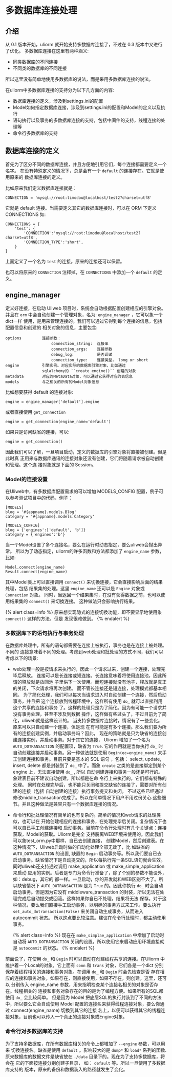 # 多数据库连接处理

## 介绍

从 0.1 版本开始，uliorm 就开始支持多数据库连接了，不过在 0.3 版本中又进行了优化。
多数据库连接在这里有两种涵义:


* 同类数据库的不同连接
* 不同类的数据库的不同连接

所以这里没有简单地使用多数据库的说法，而是采用多数据库连接的说法。

在uliorm中多数据库连接的支持分为以下几方面的内容:


* 数据库连接的定义，涉及到settings.ini的配置
* Model如何指定数据库连接，涉及到settings.ini的配置和Model的定义以及执行
* 语句执行以及事务的多数据库连接的支持，包括中间件的支持，线程连接的处理等
* 命令行多数据库的支持


## 数据库连接的定义

首先为了区分不同的数据库连接，并且方便地引用它们，每个连接都需要定义一个名字。
在没有特殊定义的情况下，总是会有一个 `default` 的连接存在。它就是使用原来的
数据库连接的定义。

比如原来我们定义数据库连接就是：

```
CONNECTION = 'mysql://root:limodou@localhost/test2?charset=utf8'
```

它就是 default 连接。当需要定义其它的数据库连接时，可以在 ORM 下定义 CONNECTIONS
如:


```
CONNECTIONS = {
    'test': {
        'CONNECTION':'mysql://root:limodou@localhost/test2?charset=utf8',
        'CONNECTION_TYPE':'short',
    }
}
```

上面定义了一个名为 `test` 的连接。原来的连接还可以保留。

也可以将原来的 `CONNECTION` 注释掉，在 `CONNECTIONS` 中添加一个 `default` 的定义。

## engine_manager

定义好连接，在启动 Uliweb 项目时，系统会自动根据配置创建相应的引擎对象。并且在
`orm` 中会自动创建一个管理对象，名为: `engine_manager` ，它可以象一个dict一样
使用，是用来管理连接的。我们可以通过它得到每个连接的信息，包括配置信息和创建的
相关对象的信息，主要包含:


```
options         连接参数：
                    connection_string:  连接串
                    connection_args:    连接参数
                    debug_log:          是否调试
                    connection_type:    连接类型， long or short
engine          引擎实例。对应实际的数据库引擎对象，比如通过
                sqlalchemy的 ``create_engine()`` 创建的对象
metadata        对应的MetaData对象，可以通过它获得对应的表信息
models          与之相关的所有的Model对象信息
```

比如想要获得 default 的连接对象:


```
engine = engine_manager['default'].engine
```

或者直接使用 `get_connection`


```
engine = get_connection(engine_name='default')
```

如果只是访问缺省的连接，可以:


```
engine = get_connection()
```

因此我们可以了解，一旦项目启动，定义的数据库的引擎对象将直接被创建。但是此时真
正用来与数据库通讯的连接对象还没有创建，它们将随着请求被自动创建和管理。这个连
接对象就是下面的 Session。


### Model的连接设置

在Uliweb中，有多数据库配置需求的可以增加 MODELS_CONFIG 配置，例子可以参考测试项目中的[代码](https://github.com/limodou/uliweb/blob/master/test/test_multidb/apps/blog/settings.ini)，例子：

```
[MODELS]
blog = '#{appname}.models.Blog'
category = '#{appname}.models.Category'

[MODELS_CONFIG]
blog = {'engines':['default', 'b']}
category = {'engines':'b'}
```

当一个Model设置了多个连接名，要么在运行时动态指定，要么uliweb会抛出异常。
所以为了动态指定，uliorm的许多函数和方法都添加了 `engine_name` 参数，比如:


```
Model.connect(engine_name)
Result.connect(engine_name)
```

其中Model类上可以直接调用 `connect()` 来切換连接，它会直接影响后面的结果处理，包括
结果集的处理。这里 `engine_name` 还可以是 `Engine` 对象或 `Connection` 对象。
同时，当返回一个结果集时，在没有获得数据之前，也可以使用结果集的 `connect()` 来切換连接。
这种做法只会影响执行结果。


{% alert class=info %}
原来想实现隐式的连接切換功能，即不要显示地使用象 `connect()` 这样的方法。但是
发现很难做到。
{% endalert %}


### 多数据库下的语句执行与事务处理

在数据库处理中，所有的语句都需要在连接上被执行，事务也是在连接上被处理。不同的
连接意味着不同的处理。考虑到web处理和批处理的方式不同，我们可以考虑以下的场景:


* web处理一般是按请求来执行的，因此一个请求过来，创建一个连接，处理完毕后释放。
    连接可以是长连接或短连接。长连接意味着将使用连接池，因此所谓的释放就是放回池
    子里供下一次使用。而短连接就没有池子，释放就是真正的关闭，下次请求将再次创建。
    而不管长连接还是短连接，处理模式都基本相同。
    为了简化处理，我们可以每次当请求进入时自动创建一个连接，然后启动事务，并且把
    这个连接放到线程环境中，这样所有使用 `do_` 就可以直接利用这个共享的连接和事务
    了。这样的处理只是为了简化。因为有可能一个请求并没有事务处理，甚至不涉及到数据
    操作，这样做有些过头了，不过目前为了简化，uliweb就是这样设计的。
    当支持多数据库连接时，情况有了一些变化。原来可以只自动建一个连接，但是现
    在有可能是有多个连接。那么我们要为所有的连接创建实例，并启动事务吗？因此，
    现在的策略就是只为缺省的连接创建连接实例，并启动事务。对于其它的连接，
    Uliorm 増加了一个名为 `AUTO_DOTRANSACTION` 的配置项，缺省为 `True`.
    它的作用就是当你执行 `do_` 时自动创建连接并启动事务。另一种做法就是使用
    `Begin(ec=engine_name)` 来手工创建连接和事务。目前只要是基本的 SQL 语句
    ，包括： select, update, insert, delete 都是封装到了 `do_` 中了。而象
    `create` 之类的是直接绑定到某个 engine 上，无法直接使用 `do_` , 所以
    自动创建连接和事务一般还是可行的。象建表目前不建议自动创建，所以都是在命
    令行上来执行的，它们都有特殊的处理。
    同时在处理完毕后，也不能只关闭和提交缺省的连接了，需要对所有创建的连接（包括
    自动创建的连接）执行事务提交和关闭。
    不过这些已经通过修改middle_transaction完成了。所以在简单情况下用户不用过份关心
    这些细节。并且这种做法是兼容只有一个数据库连接的情况。
* 命令行和批处理情况有简单的也有复杂的。简单的情况和web请求的处理类似，也可以在
    开始创建相应的连接和事务，在处理完毕后关闭。复杂情况下也可以自已手工创建连接和
    启动事务。目前在命令行处理时有几个关键点：连接获取，Model的获取。Uliorm是完全
    支持脱离WEB环境来使用的。因此我们可以象test_orm.py中那样，自已去创建连接，
    创建Model，然后创建表。在这种情况下，Uliweb启动时做的自动化处理全部无效了，比
    如缺省的 `AUTO_DOTRANSACTION` 的设置, 缺置的 `Begin` 启动事务等。所以我们要自已去
    启动事务。缺省情况下是自动提交的，所以每执行完一条SQL语句就会生效。
    同时uliweb还支持通过调用 make_application 或 make_simple_application 来启动
    应用的实例。后者是专门为命令行准备了，除了个别的参数不能设外，如：debug，其它的
    都一样。一旦启动，你的开发就和WEB区别不大了。所以缺省情况下 `AUTO_DOTRANSACTION`
    是为 `True` 的。因此你执行 `do_` 时会自动启动事务。但是因为它没有 middleware_transaction
    的封装，所以无法在处理完成后自动提交或回滚。这样如果你自已不处理，结果将无法
    保存。对于这种情况，要么我们直接手工启动事务，以明确的事务方式来工作。要么执行
    `set_auto_dotransaction(False)` 来关闭自动生成事务，从而进入 autocommit 状态。
    所以这点要比较注意。建议在命令行处理时，都主动使用事务。

    {% alert class=info %}
    现在在 `make_simplae_application` 中増加了启动时自动将 `AUTO_DOTRANSACTION`
    关闭的设置。所以使用它来启动应用环境直接就是 `autocommit` 的状态。
    {% endalert %}


前面说了，在使用 `do_` 和 `Begin` 时可以自动在创建线程共享的连接。在Uliorm
中维护着一个Local的对象，它上面有 `conn` 和 `trans` 对象，它们各是一个dict
分别保存着线程相关的连接和事务对象。在调用 `do_` 和 `Begin` 时会先检查是否
存在相应的连接和事务对象，如果存在，则直接使用，如果不存在，则创建。这里，还可以
分别传入 engine_name 参数，用来指明检查某个连接名相关的对象是否存在。线程相关的
连接和事务对象存在的目的是为了编程方便。如果所有的SQL都使用 `do_` 会比较简单。
但是因为 Model 把底层SQL的执行封装到了不同的方法中，所以要么它会自动使用 Model
配置的连接名来获得线程连接对象，要么你通过 connect(engine_name) 切換到其它的连接
名上，以便可以获得其它的线程连接对象，目前也可以传入一个真正的连接对象或Engine对象。


### 命令行对多数据库的支持

为了支持多数据库，在所有数据库相关的命令上都増加了 `--engine` 参数，可以用来
切換连接名。缺省是使用 `default` 。影响较大的是 `dump*` 和 `load*` 系列的函数.
原来数据库的数据文件是缺省放在 `./data` 目录下的。现在为了支持多数据库，将会在
它的下面按连接分别创建子目录， 如： `default` 等。所以一旦使用了多数据库支持的
版本，原来的备份和数据装入的路径就发生了变化。


